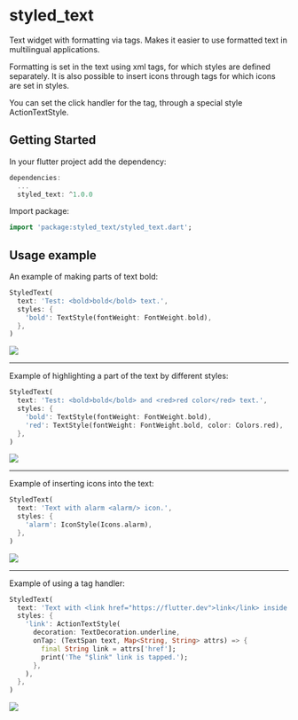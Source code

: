 # styled_text

Text widget with formatting via tags. Makes it easier to use formatted text in multilingual applications.

Formatting is set in the text using xml tags, for which styles are defined separately. It is also possible to insert icons through tags for which icons are set in styles.

You can set the click handler for the tag, through a special style ActionTextStyle.

## Getting Started

In your flutter project add the dependency:

```dart
dependencies:
  ...
  styled_text: ^1.0.0
```

Import package:
```dart
import 'package:styled_text/styled_text.dart';
```

## Usage example

An example of making parts of text bold:
```dart
StyledText(
  text: 'Test: <bold>bold</bold> text.',
  styles: {
    'bold': TextStyle(fontWeight: FontWeight.bold),
  },
)
```
![](https://github.com/andyduke/styled_text_package/blob/master/_screenshots/1-bold.png)

---

Example of highlighting a part of the text by different styles:
```dart
StyledText(
  text: 'Test: <bold>bold</bold> and <red>red color</red> text.',
  styles: {
    'bold': TextStyle(fontWeight: FontWeight.bold),
    'red': TextStyle(fontWeight: FontWeight.bold, color: Colors.red),
  },
)
```
![](https://github.com/andyduke/styled_text_package/blob/master/_screenshots/2-bold-and-color.png)

---

Example of inserting icons into the text:
```dart
StyledText(
  text: 'Text with alarm <alarm/> icon.',
  styles: {
    'alarm': IconStyle(Icons.alarm),
  },
)
```
![](https://github.com/andyduke/styled_text_package/blob/master/_screenshots/3-icon.png)

---

Example of using a tag handler:
```dart
StyledText(
  text: 'Text with <link href="https://flutter.dev">link</link> inside.',
  styles: {
    'link': ActionTextStyle(
      decoration: TextDecoration.underline,
      onTap: (TextSpan text, Map<String, String> attrs) => {
        final String link = attrs['href'];
        print('The "$link" link is tapped.');
      },
    ),
  },
)
```
![](https://github.com/andyduke/styled_text_package/blob/master/_screenshots/4-link.png)

